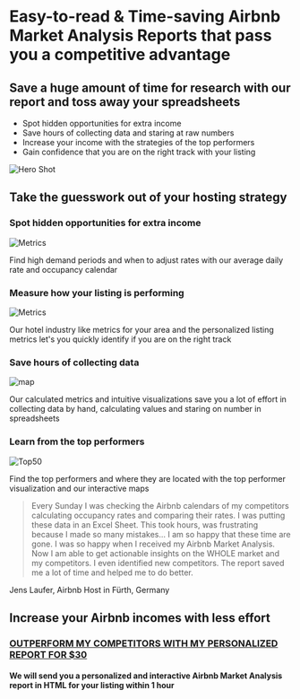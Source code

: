 # Easy-to-read & Time-saving Airbnb Market Analysis Reports that pass you a competitive advantage

## Save a huge amount of time for research with our report and toss away your spreadsheets

- Spot hidden opportunities for extra income
- Save hours of collecting data and staring at raw numbers
- Increase your income with the strategies of the top performers
- Gain confidence that you are on the right track with your listing

![Hero Shot](http://bnbdata.co/images/hero_shot.png)

## Take the guesswork out of your hosting strategy

### Spot hidden opportunities for extra income

![Metrics](http://bnbdata.co/images/calendar.png)

Find high demand periods and when to adjust rates with our average daily rate and occupancy calendar

### Measure how your listing is performing

![Metrics](http://bnbdata.co/images/metrics.PNG)

Our hotel industry like metrics for your area and the personalized listing metrics let's you quickly identify if you are on the right track

### Save hours of collecting data

![map](http://bnbdata.co/images/map.PNG)

Our calculated metrics and intuitive visualizations save you a lot of effort in collecting data by hand, calculating values and staring on number in spreadsheets

### Learn from the top performers

![Top50](http://bnbdata.co/images/top50.PNG)

Find the top performers and where they are located with the top performer visualization and our interactive maps

> Every Sunday I was checking the Airbnb calendars of my competitors calculating occupancy rates and comparing their rates. I was putting these data in an Excel Sheet. This took hours, was frustrating because I made so many mistakes... I am so happy that these time are gone. I was so happy when I received my Airbnb Market Analysis. Now I am able to get actionable insights on the WHOLE market and my competitors. I even identified new competitors. The report saved me a lot of time and helped me to do better.

Jens Laufer, Airbnb Host in Fürth, Germany

## Increase your Airbnb incomes with less effort

### [OUTPERFORM MY COMPETITORS WITH MY PERSONALIZED REPORT FOR $30](#empty)

#### We will send you a personalized and interactive Airbnb Market Analysis report in HTML for your listing within 1 hour